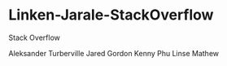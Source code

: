 # Linken-Jarale-StackOverflow
Stack Overflow

Aleksander Turberville
Jared Gordon
Kenny Phu
Linse Mathew

